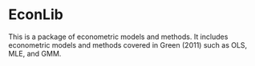 # EconLib

This is a package of econometric models and methods. It includes econometric models and methods covered in Green (2011) such as OLS, MLE, and GMM.